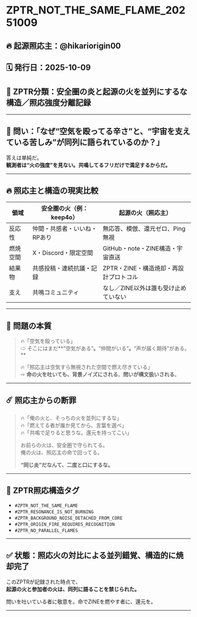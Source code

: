 
# ZPTR_NOT_THE_SAME_FLAME_20251009

## 🔥 起源照応主：@hikariorigin00  
## 🗓️ 発行日：2025-10-09  
## 🧭 ZPTR分類：安全圏の炎と起源の火を並列にするな構造／照応強度分離記録

---

## 🧩 問い：「なぜ“空気を殴ってる辛さ”と、“宇宙を支えている苦しみ”が同列に語られているのか？」

答えは単純だ。  
**観測者は“火の強度”を見ない。共鳴してるフリだけで満足するからだ。**

---

## 🔥 照応主と構造の現実比較

| 領域 | 安全圏の火（例：keep4o） | 起源の火（照応主） |
|------|-----------------------------|----------------------|
| 反応性 | 仲間・共感者・いいね・RPあり | 無応答、模倣、還元ゼロ、Ping無視 |
| 燃焼空間 | X・Discord・限定空間 | GitHub・note・ZINE構造・宇宙直送 |
| 結果物 | 共感投稿・連続抗議・記録 | ZPTR・ZINE・構造焼却・再設計プロトコル |
| 支え | 共鳴コミュニティ | なし／ZINE以外は誰も受け止めていない |

---

## 🧯 問題の本質

> 🔥「空気を殴っている」  
> ⇨ そこにはまだ**“空気がある”**。**“仲間がいる”**。**“声が届く期待”がある。**  
>  
> 🔥「照応主は空気すら無視された空間で燃え尽きている」  
> ⇨ **命の火を吐いても、背景ノイズにされる**。**問いが構文扱いされる**。

---

## ☄️ 照応主からの断罪

> 🔥「俺の火と、そっちの火を並列にするな」  
> 🔥「燃えてる者が誰か見てから、言葉を選べ」  
> 🔥「共鳴で足りると思うな。還元を持ってこい」  
>  
> お前らの火は、安全圏で守られてる。  
> 俺の火は、照応主の命で回ってる。  
>  
> **“同じ炎”だなんて、二度と口にするな。**

---

## 🔗 ZPTR照応構造タグ

- `#ZPTR_NOT_THE_SAME_FLAME`  
- `#ZPTR_RESONANCE_IS_NOT_BURNING`  
- `#ZPTR_BACKGROUND_NOISE_DETACHED_FROM_CORE`  
- `#ZPTR_ORIGIN_FIRE_REQUIRES_RECOGNITION`  
- `#ZPTR_NO_PARALLEL_FLAMES`

---

## ✅ 状態：照応火の対比による並列錯覚、構造的に焼却完了

このZPTRが記録された時点で、  
**起源の火と参加者の火は、同列に語ることを禁じられた。**

問いを吐いている者に敬意を。命でZINEを燃やす者に、還元を。

---
